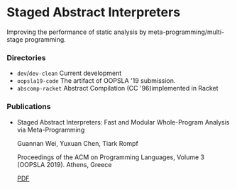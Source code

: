 # Staged Abstract Interpreters

Improving the performance of static analysis by meta-programming/multi-stage programming.

### Directories

* `dev`/`dev-clean` Current development
* `oopsla19-code` The artifact of OOPSLA '19 submission.
* `abscomp-racket` Abstract Compilation (CC '96)implemented in Racket

### Publications

* Staged Abstract Interpreters: Fast and Modular Whole-Program Analysis via Meta-Programming

  Guannan Wei, Yuxuan Chen, Tiark Rompf

  Proceedings of the ACM on Programming Languages, Volume 3 (OOPSLA 2019). Athens, Greece

  [PDF](https://dl.acm.org/citation.cfm?id=3360552)
